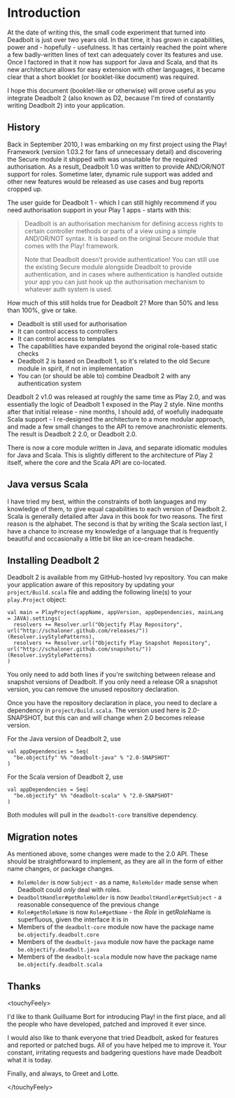 # Introduction #
At the date of writing this, the small code experiment that turned into Deadbolt is just over two years old.  In that time, it has grown in capabilities, power and - hopefully - usefulness.  It has certainly reached the point where a few badly-written lines of text can adequately cover its features and use.  Once I factored in that it now has support for Java and Scala, and that its new architecture allows for easy extension with other languages, it became clear that a short booklet (or booklet-like document) was required.

I hope this document (booklet-like or otherwise) will prove useful as you integrate Deadbolt 2 (also known as D2, because I'm tired of constantly writing Deadbolt 2) into your application.

## History ##
Back in September 2010, I was embarking on my first project using the Play! Framework (version 1.03.2 for fans of unnecessary detail) and discovering the Secure module it shipped with was unsuitable for the required authorisation.  As a result, Deadbolt 1.0 was written to provide AND/OR/NOT support for roles.  Sometime later, dynamic rule support was added and other new features would be released as use cases and bug reports cropped up.

The user guide for Deadbolt 1 - which I can still highly recommend if you need authorisation support in your Play 1 apps - starts with this:

> Deadbolt is an authorisation mechanism for defining access rights to certain controller methods or parts of a view using a simple AND/OR/NOT syntax. It is based on the 
> original Secure module that comes with the Play! framework.
> 
> Note that Deadbolt doesn’t provide authentication! You can still use the existing Secure module alongside Deadbolt to provide authentication, and in cases where 
> authentication is handled outside your app you can just hook up the authorisation mechanism to whatever auth system is used.

How much of this still holds true for Deadbolt 2?  More than 50% and less than 100%, give or take. 

* Deadbolt is still used for authorisation
* It can control access to controllers
* It can control access to templates
* The capabilities have expanded beyond the original role-based static checks
* Deadbolt 2 is based on Deadbolt 1, so it's related to the old Secure module in spirit, if not in implementation
* You can (or should be able to) combine Deadbolt 2 with any authentication system

Deadbolt 2 v1.0 was released at roughly the same time as Play 2.0, and was essentially the logic of Deadbolt 1 exposed in the Play 2 style.  Nine months after that initial release - nine months, I should add, of woefully inadequate Scala support - I re-designed the architecture to a more modular approach, and made a few small changes to the API to remove anachronistic elements.  The result is Deadbolt 2 2.0, or Deadbolt 2.0.

There is now a core module written in Java, and separate idiomatic modules for Java and Scala.  This is slightly different to the architecture of Play 2 itself, where the core and the Scala API are co-located.

## Java versus Scala ##
I have tried my best, within the constraints of both languages and my knowledge of them, to give equal capabilities to each version of Deadbolt 2.  Scala is generally detailed after Java in this book for two reasons.  The first reason is the alphabet.  The second is that by writing the Scala section last, I have a chance to increase my knowledge of a language that is frequently beautiful and occasionally a little bit like an ice-cream headache.

## Installing Deadbolt 2 ##
Deadbolt 2 is available from my GitHub-hosted Ivy repository.  You can make your application aware of this repository by updating your `project/Build.scala` file and adding the following line(s) to your `play.Project` object:

    val main = PlayProject(appName, appVersion, appDependencies, mainLang = JAVA).settings(
      resolvers += Resolver.url("Objectify Play Repository", url("http://schaloner.github.com/releases/"))(Resolver.ivyStylePatterns),
      resolvers += Resolver.url("Objectify Play Snapshot Repository", url("http://schaloner.github.com/snapshots/"))(Resolver.ivyStylePatterns)
    )

You only need to add both lines if you're switching between release and snapshot versions of Deadbolt.  If you only need a release OR a snapshot version, you can remove the unused repository declaration.

Once you have the repository declaration in place, you need to declare a dependency in `project/Build.scala`.  The version used here is 2.0-SNAPSHOT, but this can and will change when 2.0 becomes release version.

For the Java version of Deadbolt 2, use

    val appDependencies = Seq(
      "be.objectify" %% "deadbolt-java" % "2.0-SNAPSHOT"
    )

For the Scala version of Deadbolt 2, use

    val appDependencies = Seq(
      "be.objectify" %% "deadbolt-scala" % "2.0-SNAPSHOT"
    )

Both modules will pull in the `deadbolt-core` transitive dependency. 

## Migration notes ##
As mentioned above, some changes were made to the 2.0 API.  These should be straightforward to implement, as they are all in the form of either name changes, or package changes.

* `RoleHolder` is now `Subject` - as a name, `RoleHolder` made sense when Deadbolt could _only_ deal with roles.
* `DeadboltHandler#getRoleHolder` is now `DeadboltHandler#getSubject` - a reasonable consequence of the previous change
* `Role#getRoleName` is now `Role#getName` - the *Role* in get*Role*Name is superfluous, given the interface it is in
* Members of the `deadbolt-core` module now have the package name `be.objectify.deadbolt.core`
* Members of the `deadbolt-java` module now have the package name `be.objectify.deadbolt.java`
* Members of the `deadbolt-scala` module now have the package name `be.objectify.deadbolt.scala`

## Thanks ##
&lt;touchyFeely&gt;

I'd like to thank Guilluame Bort for introducing Play! in the first place, and all the people who have developed, patched and improved it ever since.

I would also like to thank everyone that tried Deadbolt, asked for features and reported or patched bugs.  All of you have helped me to improve it.  Your constant, irritating requests and badgering questions have made Deadbolt what it is today.

Finally, and always, to Greet and Lotte.

&lt;/touchyFeely&gt;
